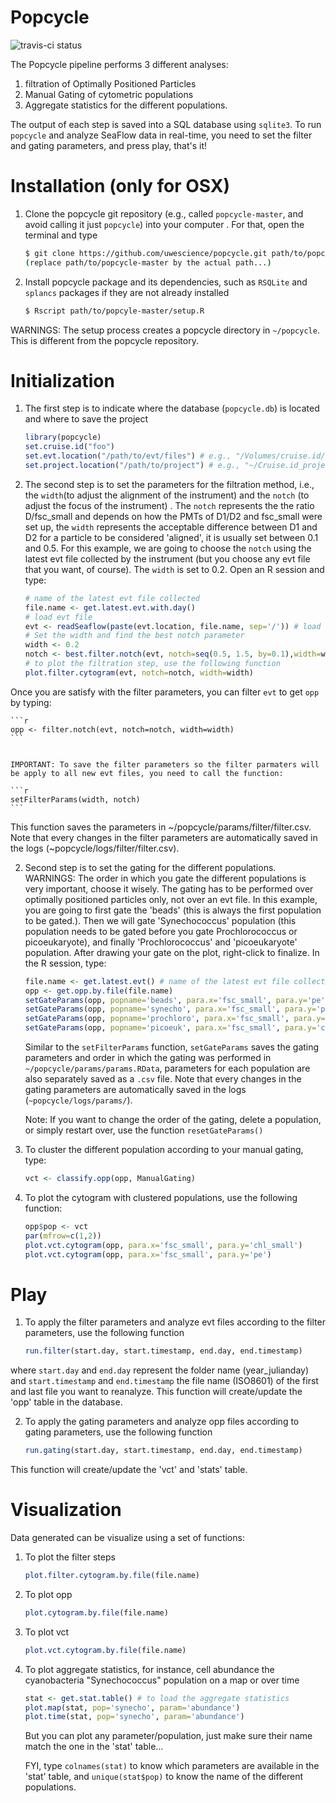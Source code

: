 Popcycle
========

![travis-ci status](https://travis-ci.org/uwescience/popcycle.svg?branch=master)

The Popcycle pipeline performs 3 different analyses:

1. filtration of Optimally Positioned Particles
2. Manual Gating of cytometric populations
3. Aggregate statistics for the different populations.

The output of each step is saved into a SQL database using `sqlite3`. To run `popcycle` and analyze SeaFlow data in real-time, you need to set the filter and gating parameters, and press play, that's it!

# Installation (only for OSX)
1. Clone the popcycle git repository (e.g., called `popcycle-master`, and avoid calling it just `popcycle`) into your computer . For that, open the terminal and type
    ```sh
    $ git clone https://github.com/uwescience/popcycle.git path/to/popcycle-master 
    (replace path/to/popcycle-master by the actual path...)
    ```

2. Install popcycle package and its dependencies, such as `RSQLite` and `splancs` packages if they are not already installed

    ```sh
    $ Rscript path/to/popcyle-master/setup.R
    ```
WARNINGS: The setup process creates a popcycle directory in `~/popcycle`. This is different from the popcycle repository. 

# Initialization
1. The first step is to indicate where the database (`popcycle.db`) is located and where to save the project

    ```r
    library(popcycle) 
    set.cruise.id("foo")
    set.evt.location("/path/to/evt/files") # e.g., "/Volumes/cruise.id/evt"
    set.project.location("/path/to/project") # e.g., "~/Cruise.id_project"
    ```

2. The second step is to set the parameters for the filtration method, i.e., the `width`(to adjust the alignment of the instrument) and the `notch` (to adjust the focus of the instrument) . The `notch` represents the the ratio D/fsc_small and  depends on how the PMTs of D1/D2 and fsc_small were set up, the `width` represents the acceptable difference between D1 and D2 for a particle to be considered 'aligned', it is usually set between 0.1 and 0.5. For this example, we are going to choose the `notch` using the latest evt file collected by the instrument (but you choose any evt file that you want, of course). The `width` is  set to 0.2. Open an R session and type:

    ```r
    # name of the latest evt file collected
    file.name <- get.latest.evt.with.day() 
    # load evt file
    evt <- readSeaflow(paste(evt.location, file.name, sep='/')) # load the evt file
    # Set the width and find the best notch parameter
    width <- 0.2
    notch <- best.filter.notch(evt, notch=seq(0.5, 1.5, by=0.1),width=width, do.plot=TRUE)
    # to plot the filtration step, use the following function
    plot.filter.cytogram(evt, notch=notch, width=width)
    ```
    
  Once you are satisfy with the filter parameters, you can filter `evt` to get `opp` by typing:
  
    ```r
    opp <- filter.notch(evt, notch=notch, width=width)
    ```


    IMPORTANT: To save the filter parameters so the filter parmaters will be apply to all new evt files, you need to call the function: 
    
    ```r
    setFilterParams(width, notch)
    ```
This function saves the parameters in ~/popcycle/params/filter/filter.csv. Note that every changes in the filter parameters are automatically saved in the logs (~popcycle/logs/filter/filter.csv).


2. Second step is to set the gating for the different populations. WARNINGS: The order in which you gate the different populations is very important, choose it wisely. The gating has to be performed over optimally positioned particles only, not over an evt file. In this example, you are going to first gate the 'beads' (this is always the first population to be gated.). Then we will gate 'Synechococcus' population (this population needs to be gated before you gate Prochlorococcus or picoeukaryote), and finally 'Prochlorococcus' and 'picoeukaryote' population. After drawing your gate on the plot, right-click to finalize.
In the R session, type:

    ```r
    file.name <- get.latest.evt() # name of the latest evt file collected
    opp <- get.opp.by.file(file.name)
    setGateParams(opp, popname='beads', para.x='fsc_small', para.y='pe')
    setGateParams(opp, popname='synecho', para.x='fsc_small', para.y='pe')
    setGateParams(opp, popname='prochloro', para.x='fsc_small', para.y='chl_small')
    setGateParams(opp, popname='picoeuk', para.x='fsc_small', para.y='chl_small')
    ```

    Similar to the `setFilterParams` function, `setGateParams` saves the gating parameters and order in which the gating was performed in `~/popcycle/params/params.RData`, parameters for each population are also separately saved as a `.csv` file. Note that every changes in the gating parameters are automatically saved in the logs (`~popcycle/logs/params/`).

    Note: If you want to change the order of the gating, delete a population, or simply restart over, use the function 
    <code>resetGateParams()</code>
    
3. To cluster the different population according to your manual gating, type:

    ```r
    vct <- classify.opp(opp, ManualGating)
    ```
4. To plot the cytogram with clustered populations, use the following function:

    ```r
    opp$pop <- vct
    par(mfrow=c(1,2))
    plot.vct.cytogram(opp, para.x='fsc_small', para.y='chl_small')
    plot.vct.cytogram(opp, para.x='fsc_small', para.y='pe')
    ```


# Play

1. To apply the filter parameters and analyze evt files according to the filter parameters, use the following function

   ```r
   run.filter(start.day, start.timestamp, end.day, end.timestamp)
   ```
   
where `start.day` and `end.day` represent the folder name (year_julianday) and `start.timestamp` and `end.timestamp` the file name (ISO8601) of the first and last file you want to reanalyze. This function will create/update the 'opp' table in the database.

2. To apply the gating parameters and analyze opp files according to gating parameters, use the following function

   ```r
   run.gating(start.day, start.timestamp, end.day, end.timestamp)
   ```

This function will create/update the 'vct' and 'stats' table.

# Visualization
Data generated can be visualize using a set of functions:

1. To plot the filter steps

    ```r
    plot.filter.cytogram.by.file(file.name)
    ```

2. To plot opp

    ```r
    plot.cytogram.by.file(file.name)
    ```

3. To plot vct

    ```r
    plot.vct.cytogram.by.file(file.name)
    ```

4. To plot aggregate statistics, for instance, cell abundance the cyanobacteria "Synechococcus" population on a map or over time

    ```r
    stat <- get.stat.table() # to load the aggregate statistics
    plot.map(stat, pop='synecho', param='abundance') 
    plot.time(stat, pop='synecho', param='abundance')
    ```

    But you can plot any parameter/population, just make sure their name match the one in the 'stat' table... 

    FYI, type `colnames(stat)` to know which parameters are available in the 'stat' table,  and `unique(stat$pop)` to know the name of the different populations.
